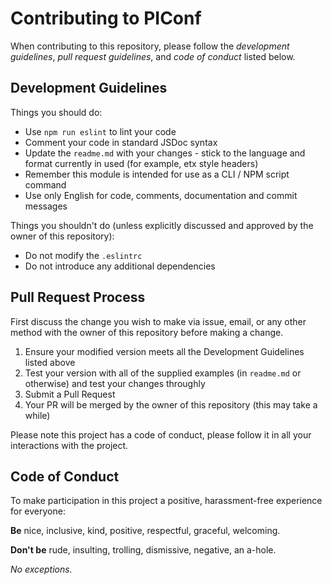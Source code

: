 # Contributing to PIConf

When contributing to this repository, please follow the *development guidelines*, *pull request guidelines*, and *code of conduct* listed below.

## Development Guidelines

Things you should do:

 - Use `npm run eslint` to lint your code
 - Comment your code in standard JSDoc syntax
 - Update the `readme.md` with your changes - stick to the language and format currently in used (for example, etx style headers)
 - Remember this module is intended for use as a CLI / NPM script command
 - Use only English for code, comments, documentation and commit messages

Things you shouldn't do (unless explicitly discussed and approved by the owner of this repository):

 - Do not modify the `.eslintrc`
 - Do not introduce any additional dependencies

## Pull Request Process

First discuss the change you wish to make via issue, email, or any other method with the owner of this repository before making a change.

1. Ensure your modified version meets all the Development Guidelines listed above
1. Test your version with all of the supplied examples (in `readme.md` or otherwise) and test your changes throughly
1. Submit a Pull Request
1. Your PR will be merged by the owner of this repository (this may take a while)

Please note this project has a code of conduct, please follow it in all your interactions with the project.

## Code of Conduct

To make participation in this project a positive, harassment-free experience for everyone:

**Be** nice, inclusive, kind, positive, respectful, graceful, welcoming.

**Don't be** rude, insulting, trolling, dismissive, negative, an a-hole.

*No exceptions.*
